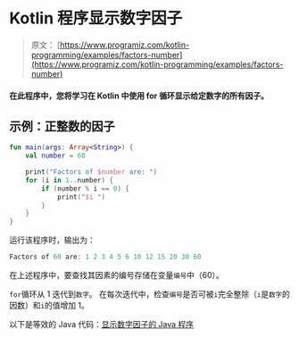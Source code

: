 # Kotlin 程序显示数字因子

> 原文： [https://www.programiz.com/kotlin-programming/examples/factors-number](https://www.programiz.com/kotlin-programming/examples/factors-number)

#### 在此程序中，您将学习在 Kotlin 中使用 for 循环显示给定数字的所有因子。

## 示例：正整数的因子

```kt
fun main(args: Array<String>) {
    val number = 60

    print("Factors of $number are: ")
    for (i in 1..number) {
        if (number % i == 0) {
            print("$i ")
        }
    }
}
```

运行该程序时，输出为：

```kt
Factors of 60 are: 1 2 3 4 5 6 10 12 15 20 30 60
```

在上述程序中，要查找其因素的编号存储在变量`编号`中（60）。

`for`循环从 1 迭代到`数字`。 在每次迭代中，检查`编号`是否可被`i`完全整除（`i`是`数字`的因数）和`i`的值增加 1。

以下是等效的 Java 代码：[显示数字因子的 Java 程序](/java-programming/examples/factors-number "Java Program to Display Factors of a Number")